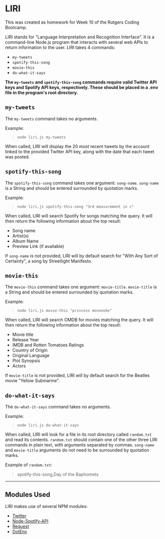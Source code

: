 # LIRI

This was created as homework for Week 10 of the Rutgers Coding Bootcamp.

LIRI stands for "Language Interpretation and Recognition Interface". It is a command-line Node.js program that interacts with several web APIs to return information to the user. LIRI takes 4 commands:

* `my-tweets`
* `spotify-this-song`
* `movie-this`
* `do-what-it-says`

**The `my-tweets` and `spotify-this-song` commands require valid Twitter API keys and Spotify API keys, respectively. These should be placed in a .env file in the program's root directory.**

## `my-tweets`

The `my-tweets` command takes no arguments.

Example:
> `node liri.js my-tweets`

When called, LIRI will display the 20 most recent tweets by the account linked to the provided Twitter API key, along with the date that each tweet was posted.

## `spotify-this-song`

The `spotify-this-song` command takes one argument: `song-name`. `song-name` is a String and should be entered surrounded by quotation marks.

Example:
> `node liri.js spotify-this-song "3rd measurement in c"`

When called, LIRI will search Spotify for songs matching the query. It will then return the following information about the top result:

* Song name
* Artist(s)
* Album Name
* Preview Link (if available)

If `song-name` is not provided, LIRI will by default search for "With Any Sort of Certainty", a song by Streetlight Manifesto.

## `movie-this`

The `movie-this` command takes one argument: `movie-title`. `movie-title` is a String and should be entered surrounded by quotation marks.

Example:
> `node liri.js movie-this "princess mononoke"`

When called, LIRI will search OMDB for movies matching the query. It will then return the following information about the top result:

* Movie title
* Release Year
* IMDB and Rotten Tomatoes Ratings
* Country of Origin
* Original Language
* Plot Synopsis
* Actors

If `movie-title` is not provided, LIRI will by default search for the Beatles movie "Yellow Submarine".

## `do-what-it-says`

The `do-what-it-says` command takes no arguments.

Example:
> `node liri.js do-what-it-says`

When called, LIRI will look for a file in its root directory called `random.txt` and read its contents. `random.txt` should contain one of the other three LIRI commands in plain text, with arguments separated by commas. `song-name` and `movie-title` arguments do not need to be surrounded by quotation marks.

Example of `random.txt`:
> spotify-this-song,Day of the Baphomets

________________________________________________

## Modules Used

LIRI makes use of several NPM modules:

* [Twitter](https://www.npmjs.com/package/twitter)
* [Node-Spotify-API](https://www.npmjs.com/package/node-spotify-api)
* [Request](https://www.npmjs.com/package/request)
* [DotEnv](https://www.npmjs.com/package/dotenv)
